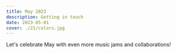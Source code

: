 ```yaml
---
title: May 2023
description: Getting in touch
date: 2023-05-01
cover: ./21/colors.jpg
---
```


Let's celebrate May with even more music jams and collaborations!
